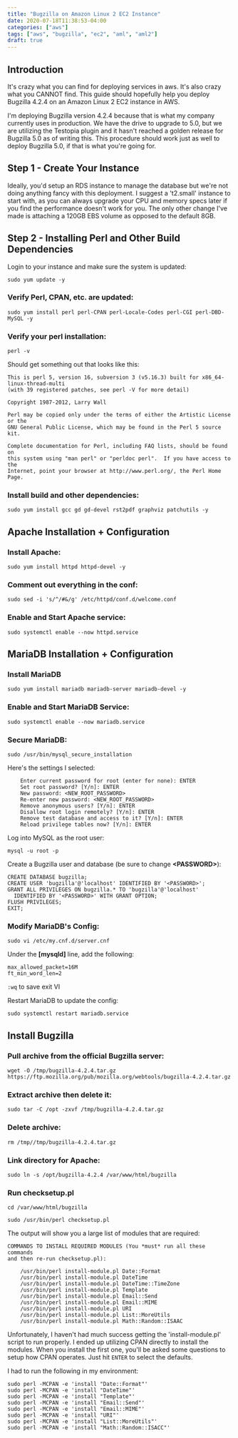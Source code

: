 ```yaml
---
title: "Bugzilla on Amazon Linux 2 EC2 Instance"
date: 2020-07-18T11:38:53-04:00
categories: ["aws"]
tags: ["aws", "bugzilla", "ec2", "aml", "aml2"]
draft: true
---
```


## Introduction
It's crazy what you can find for deploying services in aws.  It's also crazy 
what you CANNOT find.  This guide should hopefully help you deploy Bugzilla 
4.2.4 on an Amazon Linux 2 EC2 instance in AWS.  

I'm deploying Bugzilla version 4.2.4 because that is what my company currently 
uses in production.  We have the drive to upgrade to 5.0, but we are utilizing 
the Testopia plugin and it hasn't reached a golden release for Bugzilla 5.0 
as of writing this.  This procedure should work just as well to deploy 
Bugzilla 5.0, if that is what you're going for.

## Step 1 - Create Your Instance
Ideally, you'd setup an RDS instance to manage the database but we're not 
doing anything fancy with this deployment.  I suggest a 't2.small' instance 
to start with, as you can always upgrade your CPU and memory specs later 
if you find the performance doesn't work for you.  The only other change 
I've made is attaching a 120GB EBS volume as opposed to the default 8GB.

## Step 2 - Installing Perl and Other Build Dependencies
Login to your instance and make sure the system is updated:

`sudo yum update -y`

### Verify Perl, CPAN, etc. are updated:
`sudo yum install perl perl-CPAN perl-Locale-Codes perl-CGI perl-DBD-MySQL -y`

### Verify your perl installation:
`perl -v`

Should get something out that looks like this:

```
This is perl 5, version 16, subversion 3 (v5.16.3) built for x86_64-linux-thread-multi
(with 39 registered patches, see perl -V for more detail)

Copyright 1987-2012, Larry Wall

Perl may be copied only under the terms of either the Artistic License or the
GNU General Public License, which may be found in the Perl 5 source kit.

Complete documentation for Perl, including FAQ lists, should be found on
this system using "man perl" or "perldoc perl".  If you have access to the
Internet, point your browser at http://www.perl.org/, the Perl Home Page.
```

### Install build and other dependencies:
`sudo yum install gcc gd gd-devel rst2pdf graphviz patchutils -y`

## Apache Installation + Configuration
### Install Apache: 
`sudo yum install httpd httpd-devel -y`

### Comment out everything in the conf:
`sudo sed -i 's/^/#&/g' /etc/httpd/conf.d/welcome.conf`

### Enable and Start Apache service:
`sudo systemctl enable --now httpd.service`

## MariaDB Installation + Configuration
### Install MariaDB
`sudo yum install mariadb mariadb-server mariadb-devel -y`

### Enable and Start MariaDB Service:
`sudo systemctl enable --now mariadb.service`

### Secure MariaDB:
`sudo /usr/bin/mysql_secure_installation`

Here's the settings I selected:
```
    Enter current password for root (enter for none): ENTER
    Set root password? [Y/n]: ENTER
    New password: <NEW_ROOT_PASSWORD>
    Re-enter new password: <NEW_ROOT_PASSWORD>
    Remove anonymous users? [Y/n]: ENTER
    Disallow root login remotely? [Y/n]: ENTER
    Remove test database and access to it? [Y/n]: ENTER
    Reload privilege tables now? [Y/n]: ENTER
```

Log into MySQL as the root user:

`mysql -u root -p`

Create a Bugzilla user and database (be sure to change **\<PASSWORD\>**):
```
CREATE DATABASE bugzilla;
CREATE USER 'bugzilla'@'localhost' IDENTIFIED BY '<PASSWORD>';
GRANT ALL PRIVILEGES ON bugzilla.* TO 'bugzilla'@'localhost' 
  IDENTIFIED BY '<PASSWORD>' WITH GRANT OPTION;
FLUSH PRIVILEGES;
EXIT;
```

### Modify MariaDB's Config:
`sudo vi /etc/my.cnf.d/server.cnf`

Under the **[mysqld]** line, add the following:
```
max_allowed_packet=16M
ft_min_word_len=2
```

`:wq` to save exit VI

Restart MariaDB to update the config:

`sudo systemctl restart mariadb.service`

## Install Bugzilla
### Pull archive from the official Bugzilla server:
`wget -O /tmp/bugzilla-4.2.4.tar.gz https://ftp.mozilla.org/pub/mozilla.org/webtools/bugzilla-4.2.4.tar.gz`

### Extract archive then delete it:
`sudo tar -C /opt -zxvf /tmp/bugzilla-4.2.4.tar.gz`

### Delete archive:
`rm /tmp//tmp/bugzilla-4.2.4.tar.gz`

### Link directory for Apache:
`sudo ln -s /opt/bugzilla-4.2.4 /var/www/html/bugzilla`

### Run checksetup.pl
`cd /var/www/html/bugzilla`

`sudo /usr/bin/perl checksetup.pl`

The output will show you a large list of modules that are required:
```
COMMANDS TO INSTALL REQUIRED MODULES (You *must* run all these commands
and then re-run checksetup.pl):

    /usr/bin/perl install-module.pl Date::Format
    /usr/bin/perl install-module.pl DateTime
    /usr/bin/perl install-module.pl DateTime::TimeZone
    /usr/bin/perl install-module.pl Template
    /usr/bin/perl install-module.pl Email::Send
    /usr/bin/perl install-module.pl Email::MIME
    /usr/bin/perl install-module.pl URI
    /usr/bin/perl install-module.pl List::MoreUtils
    /usr/bin/perl install-module.pl Math::Random::ISAAC
```
Unfortunately, I haven't had much success getting the 'install-module.pl' 
script to run properly.  I ended up utilizing CPAN directly to install 
the modules.  When you install the first one, you'll be asked some questions 
to setup how CPAN operates.  Just hit `ENTER` to select the defaults.

I had to run the following in my environment:
```
sudo perl -MCPAN -e 'install "Date::Format"'
sudo perl -MCPAN -e 'install "DateTime"'
sudo perl -MCPAN -e 'install "Template"'
sudo perl -MCPAN -e 'install "Email::Send"'
sudo perl -MCPAN -e 'install "Email::MIME"'
sudo perl -MCPAN -e 'install "URI"'
sudo perl -MCPAN -e 'install "List::MoreUtils"'
sudo perl -MCPAN -e 'install "Math::Random::ISACC"'
```

